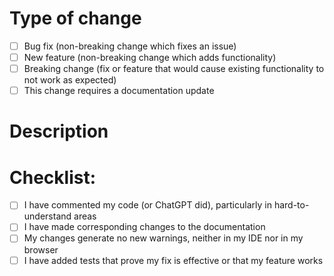 # Type of change

<!-- Please delete options that are not relevant. -->
- [ ] Bug fix (non-breaking change which fixes an issue)
- [ ] New feature (non-breaking change which adds functionality)
- [ ] Breaking change (fix or feature that would cause existing functionality to not work as expected)
- [ ] This change requires a documentation update

# Description
<!--
Please include a summary of the changes and the related issue.
Please also include relevant motivation and context.
List any dependencies that are required for this change.
Express your concerns about your changes if you have any.
If your changes are dependent to changes to another repo (backend or frontend) please link it.
Same for other open branches your branch might depends on.
-->

# Checklist:

- [ ] I have commented my code (or ChatGPT did), particularly in hard-to-understand areas
- [ ] I have made corresponding changes to the documentation
- [ ] My changes generate no new warnings, neither in my IDE nor in my browser
- [ ] I have added tests that prove my fix is effective or that my feature works
